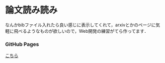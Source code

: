 # 論文読み読み

なんかbibファイル入れたら良い感じに表示してくれて，arxivとかのページに気軽に飛べるようなものが欲しいので，Web開発の練習がてら作ってます．

### GitHub Pages

[こちら](https://gotutiyan.github.io/reading_paper_counfortable/index.html)





